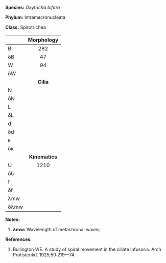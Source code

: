 **Species:** *Oxytricha bifara*

**Phylum:** Intramacronucleata

**Class:** Spirotrichea

|      | **Morphology** |
| :--- | :------------: |
| B    | 282 |
| δB   | 47 |
| W    | 94 |
| δW   |  |
|      | **Cilia** |
| N    |  |
| δN   |  |
| L    |  |
| δL   |  |
| d    |  |
| δd   |  |
| κ    |  |
| δκ   |  |
|      | **Kinematics** |
| U    | 1210 |
| δU   |  |
| f    |  |
| δf   |  |
| λmw  |  |
| δλmw |  |

**Notes:**

1. **λmw:** Wavelength of metachronal waves;

**References:**

1. Bullington WE.  A study of spiral movement in the ciliate infusoria.  Arch Protistenkd. 1925;50:219—74.
